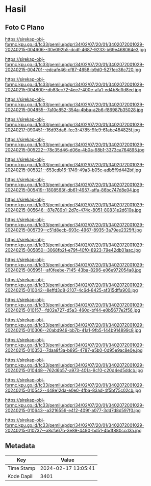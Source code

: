 # Hasil

## Foto C Plano

https://sirekap-obj-formc.kpu.go.id/fc33/pemilu/pdpr/34/02/07/20/01/3402072001029-20240215-004606--30e092b5-dcdf-4687-9233-b69e468064e3.jpg

https://sirekap-obj-formc.kpu.go.id/fc33/pemilu/pdpr/34/02/07/20/01/3402072001029-20240215-004701--edcafe46-cf87-4658-b9d0-527fec36c720.jpg

https://sirekap-obj-formc.kpu.go.id/fc33/pemilu/pdpr/34/02/07/20/01/3402072001029-20240215-004800--db83ec72-4ee7-400e-afa1-ed4b8cffd8ed.jpg

https://sirekap-obj-formc.kpu.go.id/fc33/pemilu/pdpr/34/02/07/20/01/3402072001029-20240215-004855--7a10c852-354a-4bba-a2b6-f86987b35028.jpg

https://sirekap-obj-formc.kpu.go.id/fc33/pemilu/pdpr/34/02/07/20/01/3402072001029-20240217-090451--16d93da6-fec3-4785-9fe9-61abc484825f.jpg

https://sirekap-obj-formc.kpu.go.id/fc33/pemilu/pdpr/34/02/07/20/01/3402072001029-20240215-005222--78c35d46-d06e-4b0a-98b1-3373ca764895.jpg

https://sirekap-obj-formc.kpu.go.id/fc33/pemilu/pdpr/34/02/07/20/01/3402072001029-20240215-005321--653cdb16-1749-49a3-b05c-adb5f9d442bf.jpg

https://sirekap-obj-formc.kpu.go.id/fc33/pemilu/pdpr/34/02/07/20/01/3402072001029-20240215-005419--1808563f-db61-4957-affa-86bc747d8e04.jpg

https://sirekap-obj-formc.kpu.go.id/fc33/pemilu/pdpr/34/02/07/20/01/3402072001029-20240215-005646--87e789b1-2d7c-474c-8051-80831e2d610a.jpg

https://sirekap-obj-formc.kpu.go.id/fc33/pemilu/pdpr/34/02/07/20/01/3402072001029-20240215-005739--c51d8ecb-693c-4967-8935-3a79ee2325ff.jpg

https://sirekap-obj-formc.kpu.go.id/fc33/pemilu/pdpr/34/02/07/20/01/3402072001029-20240215-005850--3068fb2f-e79f-40f0-8923-79e42db01aac.jpg

https://sirekap-obj-formc.kpu.go.id/fc33/pemilu/pdpr/34/02/07/20/01/3402072001029-20240215-005951--af0feebe-7145-43ba-8296-e06e972054a8.jpg

https://sirekap-obj-formc.kpu.go.id/fc33/pemilu/pdpr/34/02/07/20/01/3402072001029-20240215-010042--8effd3d8-2107-4c6d-8425-af315dffa900.jpg

https://sirekap-obj-formc.kpu.go.id/fc33/pemilu/pdpr/34/02/07/20/01/3402072001029-20240215-010157--fd02e727-d5a3-460d-bf44-e0b5677e2f56.jpg

https://sirekap-obj-formc.kpu.go.id/fc33/pemilu/pdpr/34/02/07/20/01/3402072001029-20240215-010306--20abd949-bb7b-41a1-9fb5-144b914899c8.jpg

https://sirekap-obj-formc.kpu.go.id/fc33/pemilu/pdpr/34/02/07/20/01/3402072001029-20240215-010353--7daa8f3a-b895-4787-a5b0-0d95e9ac8e0e.jpg

https://sirekap-obj-formc.kpu.go.id/fc33/pemilu/pdpr/34/02/07/20/01/3402072001029-20240215-010448--762d6b57-a973-401a-9c10-c20d4ed5ddcb.jpg

https://sirekap-obj-formc.kpu.go.id/fc33/pemilu/pdpr/34/02/07/20/01/3402072001029-20240215-010542--448e12da-e0e0-4fba-83ad-4f5bf75c02cb.jpg

https://sirekap-obj-formc.kpu.go.id/fc33/pemilu/pdpr/34/02/07/20/01/3402072001029-20240215-010643--a3216559-e412-409f-a077-3dd7d8d597f0.jpg

https://sirekap-obj-formc.kpu.go.id/fc33/pemilu/pdpr/34/02/07/20/01/3402072001029-20240215-010737--a8cfa67b-3e89-4490-bd51-4bdf880ccd3a.jpg


## Metadata

| Key        | Value               |
| ---------- | ------------------- |
| Time Stamp | 2024-02-17 13:05:41 |
| Kode Dapil | 3401                |



